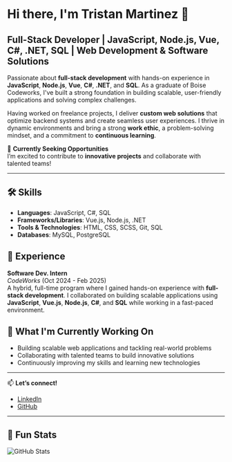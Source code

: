 # Hi there, I'm Tristan Martinez 👋

## Full-Stack Developer | JavaScript, Node.js, Vue, C#, .NET, SQL | Web Development & Software Solutions

Passionate about **full-stack development** with hands-on experience in **JavaScript**, **Node.js**, **Vue**, **C#**, **.NET**, and **SQL**. As a graduate of Boise Codeworks, I've built a strong foundation in building scalable, user-friendly applications and solving complex challenges.

Having worked on freelance projects, I deliver **custom web solutions** that optimize backend systems and create seamless user experiences. I thrive in dynamic environments and bring a strong **work ethic**, a problem-solving mindset, and a commitment to **continuous learning**.

🚀 **Currently Seeking Opportunities**  
I’m excited to contribute to **innovative projects** and collaborate with talented teams!

---

## 🛠️ Skills
- **Languages**: JavaScript, C#, SQL  
- **Frameworks/Libraries**: Vue.js, Node.js, .NET  
- **Tools & Technologies**: HTML, CSS, SCSS, Git, SQL  
- **Databases**: MySQL, PostgreSQL

## 💼 Experience

**Software Dev. Intern**  
*CodeWorks* (Oct 2024 - Feb 2025)  
A hybrid, full-time program where I gained hands-on experience with **full-stack development**. I collaborated on building scalable applications using **JavaScript**, **Vue.js**, **Node.js**, **C#**, and **SQL** while working in a fast-paced environment.

## 🌱 What I'm Currently Working On
- Building scalable web applications and tackling real-world problems
- Collaborating with talented teams to build innovative solutions
- Continuously improving my skills and learning new technologies

---

📫 **Let’s connect!**  
- [LinkedIn](https://www.linkedin.com/in/tristan-martinez-29a1a7346/)
- [GitHub](https://github.com/devtristanm)

---

## 🚀 Fun Stats
![GitHub Stats](https://github-readme-stats.vercel.app/api?username=devtristanm&show_icons=true&hide_title=true&count_private=true&hide=prs)

